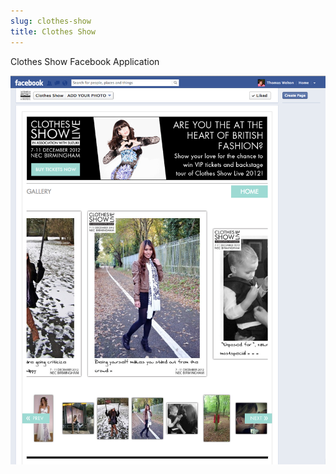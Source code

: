 ```yaml
---
slug: clothes-show
title: Clothes Show
---
```


Clothes Show Facebook Application

![alt text](facebook.png "Screenshot")
